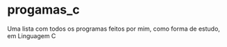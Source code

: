 # progamas_c

Uma lista com todos os programas feitos por mim, como forma de estudo, em Linguagem C
